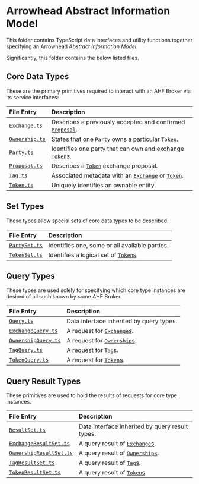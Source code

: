 # Arrowhead Abstract Information Model

This folder contains TypeScript data interfaces and utility functions together
specifying an Arrowhead _Abstract Information Model_.

Significantly, this folder contains the below listed files.

## Core Data Types

These are the primary primitives required to interact with an AHF Broker via its
service interfaces:

| File Entry            | Description                                                      |
|:----------------------|:-----------------------------------------------------------------|
| [`Exchange.ts`][exc]  | Describes a previously accepted and confirmed [`Proposal`][pro]. |
| [`Ownership.ts`][own] | States that one [`Party`][par] owns a particular [`Token`][tok]. |
| [`Party.ts`][par]     | Identifies one party that can own and exchange [`Token`s][tok].  |
| [`Proposal.ts`][pro]  | Describes a [`Token`][tok] exchange proposal.                    |
| [`Tag.ts`][tag]       | Associated metadata with an [`Exchange`][exc] or [`Token`][tok]. |
| [`Token.ts`][tok]     | Uniquely identifies an ownable entity.                           |

[exc]: Exchange.ts
[own]: Ownership.ts
[par]: Party.ts
[pro]: Proposal.ts
[tag]: Tag.ts
[tok]: Token.ts

## Set Types

These types allow special sets of core data types to be described.

| File Entry           | Description                                           |
|:---------------------|:------------------------------------------------------|
| [`PartySet.ts`][pas] | Identifies one, some or all available parties.        |
| [`TokenSet.ts`][tos] | Identifies a logical set of [`Token`s][tok].          |

[pas]: PartySet.ts
[tos]: TokenSet.ts

## Query Types

These types are used solely for specifying which core type instances are desired
of all such known by some AHF Broker.

| File Entry                 | Description                                     |
|:---------------------------|:------------------------------------------------|
| [`Query.ts`][que]          | Data interface inherited by query types.        |
| [`ExchangeQuery.ts`][exq]  | A request for [`Exchange`s][exc].               |
| [`OwnershipQuery.ts`][owq] | A request for [`Ownership`s][own].              |
| [`TagQuery.ts`][Taq]       | A request for [`Tag`s][tag].                    |
| [`TokenQuery.ts`][Toq]     | A request for [`Token`s][tok].                  |

[que]: Query.ts
[exq]: ExchangeQuery.ts
[owq]: OwnershipQuery.ts
[Taq]: TagQuery.ts
[Toq]: TokenQuery.ts

## Query Result Types

These primitives are used to hold the results of requests for core type
instances.

| File Entry                     | Description                                     |
|:-------------------------------|:------------------------------------------------|
| [`ResultSet.ts`][res]          | Data interface inherited by query result types. |
| [`ExchangeResultSet.ts`][exr]  | A query result of [`Exchange`s][exc].           |
| [`OwnershipResultSet.ts`][owr] | A query result of [`Ownership`s][own].          |
| [`TagResultSet.ts`][tar]       | A query result of [`Tag`s][tag].                |
| [`TokenResultSet.ts`][tor]     | A query result of [`Token`s][tok].              |

[res]: ResultSet.ts
[exr]: ExchangeResultSet.ts
[owr]: OwnershipResultSet.ts
[tar]: TagResultSet.ts
[tor]: TokenResultSet.ts
